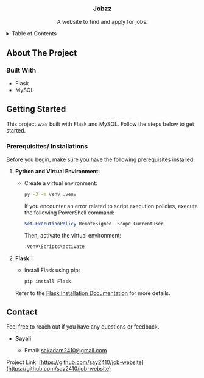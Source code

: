 <!-- PROJECT LOGO -->
<p align="center">
  <h3 align="center">Jobzz</h3>
  <p align="center">
    A website to find and apply for jobs.
  </p>
</p>

<!-- TABLE OF CONTENTS -->
<details>
  <summary>Table of Contents</summary>
  <ol>
    <li><a href="#about-the-project">About The Project</a></li>
      <ul>
        <li><a href="#built-with">Built With</a></li>
      </ul>
    </li>
    <li><a href="#getting-started">Getting Started</a></li>
      <ul>
        <li><a href="#prerequisites">Prerequisites</a></li>
        <li><a href="#installation">Installation</a></li>
      </ul>
    </li>
    <li><a href="#license">License</a></li>
    <li><a href="#contact">Contact</a></li>
  </ol>
</details>

<!-- ABOUT THE PROJECT -->
## About The Project



### Built With

* Flask
* MySQL

<!-- GETTING STARTED -->
## Getting Started

This project was built with Flask and MySQL. Follow the steps below to get started.

### Prerequisites/ Installations

Before you begin, make sure you have the following prerequisites installed:

1. **Python and Virtual Environment:**

    - Create a virtual environment:

      ```sh
      py -3 -m venv .venv
      ```

      If you encounter an error related to script execution policies, execute the following PowerShell command:

      ```powershell
      Set-ExecutionPolicy RemoteSigned -Scope CurrentUser
      ```

      Then, activate the virtual environment:

      ```sh
      .venv\Scripts\activate
      ```

2. **Flask:**

    - Install Flask using pip:

      ```sh
      pip install Flask
      ```

    Refer to the [Flask Installation Documentation](https://flask.palletsprojects.com/en/3.0.x/installation/#python-version) for more details.


<!-- CONTACT -->
## Contact

Feel free to reach out if you have any questions or feedback.

- **Sayali**
  
  - Email: sakadam2410@gmail.com

Project Link: [https://github.com/say2410/job-website](https://github.com/say2410/job-website)
